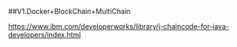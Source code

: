 
##V1.Docker+BlockChain+MultiChain

https://www.ibm.com/developerworks/library/j-chaincode-for-java-developers/index.html
